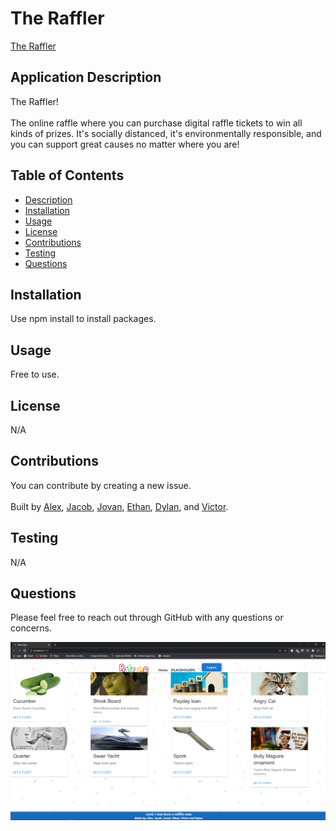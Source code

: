 # The Raffler 

[The Raffler](https://guarded-brushlands-70829.herokuapp.com/)

## Application Description
The Raffler! \
\
The online raffle where you can purchase digital raffle tickets to win all kinds of prizes. It's socially distanced, it's environmentally responsible, and you can support great causes no matter where you are!

## Table of Contents
* [Description](#application-description)
* [Installation](#installation)
* [Usage](#usage)
* [License](#license)
* [Contributions](#contributions)
* [Testing](#testing)
* [Questions](#questions)

## Installation
Use npm install to install packages.

## Usage
Free to use.

## License
N/A

## Contributions
You can contribute by creating a new issue.\
\
Built by [Alex](https://github.com/alexchristianson), [Jacob](https://github.com/JacobRyanHanson), [Jovan](https://github.com/Jovan-png), [Ethan](https://github.com/ethanfregien2233), [Dylan](https://github.com/dylan-fair), and [Victor](https://github.com/vic-smith).

## Testing
N/A

## Questions
Please feel free to reach out through GitHub with any questions or concerns.


![screenshot](./client/src/assets/logos/raffler.png)
